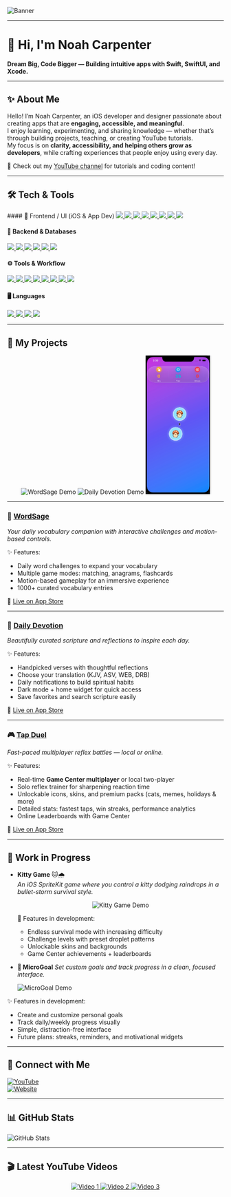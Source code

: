 <!-- ============================= -->
<!--          BANNER SECTION       -->
<!-- ============================= -->

![Banner](https://github.com/NDCSwift/Swift-Projects/blob/main/Screenshot%202025-09-25%20at%201.06.36%E2%80%AFPM.png?raw=true)

---

<!-- ============================= -->
<!--          INTRODUCTION         -->
<!-- ============================= -->

# 👋 Hi, I'm Noah Carpenter  
**Dream Big, Code Bigger — Building intuitive apps with Swift, SwiftUI, and Xcode.**

---

<!-- ============================= -->
<!--             ABOUT ME          -->
<!-- ============================= -->

## ✨ About Me  
Hello! I’m Noah Carpenter, an iOS developer and designer passionate about creating apps that are **engaging, accessible, and meaningful**.  
I enjoy learning, experimenting, and sharing knowledge — whether that’s through building projects, teaching, or creating YouTube tutorials.  
My focus is on **clarity, accessibility, and helping others grow as developers**, while crafting experiences that people enjoy using every day.  

🎥 Check out my [YouTube channel](https://www.youtube.com/@NoahDoesCoding97) for tutorials and coding content!  

---


<!-- ============================= -->
<!--         TECH & TOOLS          -->
<!-- ============================= -->

## 🛠️ Tech & Tools  
<p>
#### 📱 Frontend / UI (iOS & App Dev)
<a href="https://developer.apple.com/xcode/swiftui/">
  <img src="https://img.shields.io/badge/SwiftUI-orange?logo=swift&logoColor=white" />
</a>
<a href="https://developer.apple.com/documentation/uikit">
  <img src="https://img.shields.io/badge/UIKit-0A84FF?logo=apple&logoColor=white" />
</a>
<a href="https://developer.apple.com/xcode/swiftdata/">
  <img src="https://img.shields.io/badge/SwiftData-blue?logo=swift&logoColor=white" />
</a>
<a href="https://developer.apple.com/spritekit/">
  <img src="https://img.shields.io/badge/SpriteKit-FF2D55?logo=apple&logoColor=white" />
</a>
<a href="https://developer.apple.com/gamekit/">
  <img src="https://img.shields.io/badge/GameKit-purple?logo=apple&logoColor=white" />
</a>
<a href="https://developer.apple.com/av-foundation/">
  <img src="https://img.shields.io/badge/AVFoundation-0A84FF?logo=apple&logoColor=white" />
</a>
<a href="https://developer.apple.com/healthkit/">
  <img src="https://img.shields.io/badge/HealthKit-FF3B30?logo=apple&logoColor=white" />
</a>
<a href="https://developer.apple.com/documentation/storekit">
  <img src="https://img.shields.io/badge/StoreKit-5856D6?logo=apple&logoColor=white" />
</a>

#### 💾 Backend & Databases
<a href="https://firebase.google.com/">
  <img src="https://img.shields.io/badge/Firebase-FFCA28?logo=firebase&logoColor=black" />
</a>
<a href="https://flask.palletsprojects.com/">
  <img src="https://img.shields.io/badge/Flask-000000?logo=flask&logoColor=white" />
</a>
<a href="https://www.sqlite.org/">
  <img src="https://img.shields.io/badge/SQLite-003B57?logo=sqlite&logoColor=white" />
</a>
<a href="https://realm.io/">
  <img src="https://img.shields.io/badge/Realm-39477F?logo=realm&logoColor=white" />
</a>
<a href="https://developer.apple.com/icloud/cloudkit/">
  <img src="https://img.shields.io/badge/CloudKit-0A84FF?logo=apple&logoColor=white" />
</a>
<a href="https://developer.apple.com/documentation/coredata">
  <img src="https://img.shields.io/badge/CoreData-FFCC00?logo=apple&logoColor=black" />
</a>

#### ⚙️ Tools & Workflow
<a href="https://developer.apple.com/xcode/">
  <img src="https://img.shields.io/badge/Xcode-1575F9?logo=xcode&logoColor=white" />
</a>
<a href="https://developer.apple.com/xcode-cloud/">
  <img src="https://img.shields.io/badge/Xcode%20Cloud-0A84FF?logo=apple&logoColor=white" />
</a>
<a href="https://developer.apple.com/testflight/">
  <img src="https://img.shields.io/badge/TestFlight-0A84FF?logo=apple&logoColor=white" />
</a>
<a href="https://git-scm.com/">
  <img src="https://img.shields.io/badge/Git-F05032?logo=git&logoColor=white" />
</a>
<a href="https://github.com/">
  <img src="https://img.shields.io/badge/GitHub-181717?logo=github&logoColor=white" />
</a>
<a href="https://code.visualstudio.com/">
  <img src="https://img.shields.io/badge/VS%20Code-007ACC?logo=visualstudiocode&logoColor=white" />
</a>
<a href="https://www.figma.com/">
  <img src="https://img.shields.io/badge/Figma-F24E1E?logo=figma&logoColor=white" />
</a>
<a href="https://www.apple.com/keynote/">
  <img src="https://img.shields.io/badge/Keynote-0066CC?logo=apple&logoColor=white" />
</a>

#### 🖥️ Languages
<a href="https://developer.apple.com/swift/">
  <img src="https://img.shields.io/badge/Swift-FA7343?logo=swift&logoColor=white" />
</a>
<a href="https://learn.microsoft.com/en-us/dotnet/csharp/">
  <img src="https://img.shields.io/badge/C%23-239120?logo=csharp&logoColor=white" />
</a>
<a href="https://www.python.org/">
  <img src="https://img.shields.io/badge/Python-3776AB?logo=python&logoColor=white" />
</a>
<a href="https://unity.com/">
  <img src="https://img.shields.io/badge/Unity-000000?logo=unity&logoColor=white" />
</a>
</p>

---

<!-- ============================= -->
<!--           MY PROJECTS         -->
<!-- ============================= -->

## 🚀 My Projects  

<p align="center">
  <img src="https://github.com/NDCSwift/Swift-Projects/blob/main/docs/screens/WSGif.gif?raw=true" width="150" alt="WordSage Demo"/>
  <img src="https://github.com/NDCSwift/Swift-Projects/blob/main/docs/screens/DDGif.gif?raw=true" width="150" alt="Daily Devotion Demo"/>
  <img src="https://github.com/NDCSwift/Swift-Projects/blob/main/docs/screens/TDGif.gif?raw=true" width="150" alt="Tap Duel Demo"/>
</p>

---

### 📘 [WordSage](https://apps.apple.com/ca/app/wordsage/id6683296823)  
_Your daily vocabulary companion with interactive challenges and motion-based controls._  

✨ Features:  
- Daily word challenges to expand your vocabulary  
- Multiple game modes: matching, anagrams, flashcards  
- Motion-based gameplay for an immersive experience  
- 1000+ curated vocabulary entries  

🔗 [Live on App Store](https://apps.apple.com/ca/app/wordsage/id6683296823)  

---

### 📖 [Daily Devotion](https://apps.apple.com/ca/app/daily-devotions/id6744182819)  
_Beautifully curated scripture and reflections to inspire each day._  

✨ Features:  
- Handpicked verses with thoughtful reflections  
- Choose your translation (KJV, ASV, WEB, DRB)  
- Daily notifications to build spiritual habits  
- Dark mode + home widget for quick access  
- Save favorites and search scripture easily  

🔗 [Live on App Store](https://apps.apple.com/ca/app/daily-devotions/id6744182819)  

---

### 🎮 [Tap Duel](https://apps.apple.com/us/app/tap-duel/id6746076055)  
_Fast-paced multiplayer reflex battles — local or online._  

✨ Features:  
- Real-time **Game Center multiplayer** or local two-player  
- Solo reflex trainer for sharpening reaction time  
- Unlockable icons, skins, and premium packs (cats, memes, holidays & more)  
- Detailed stats: fastest taps, win streaks, performance analytics  
- Online Leaderboards with Game Center

🔗 [Live on App Store](https://apps.apple.com/us/app/tap-duel/id6746076055)  

---

<!-- ============================= -->
<!--           WIP PROJECTS        -->
<!-- ============================= -->

## 🧪 Work in Progress  

- **Kitty Game** 🐱🌧️  
  _An iOS SpriteKit game where you control a kitty dodging raindrops in a bullet-storm survival style._  

  <p align="center">
    <img src="https://github.com/NDCSwift/Swift-Projects/blob/main/docs/screens/KittyGameGif.gif?raw=true" width="400" alt="Kitty Game Demo"/>
  </p>

  🚧 Features in development:  
  - Endless survival mode with increasing difficulty  
  - Challenge levels with preset droplet patterns  
  - Unlockable skins and backgrounds  
  - Game Center achievements + leaderboards
 
 - **🎯 MicroGoal** 
_Set custom goals and track progress in a clean, focused interface._  

    <p align="left">
    <img src="https://github.com/NDCSwift/Swift-Projects/blob/main/docs/screens/MGGif.gif?raw=true" width="100" alt="MicroGoal Demo"/>
  </p>

✨ Features in development:  
- Create and customize personal goals  
- Track daily/weekly progress visually  
- Simple, distraction-free interface  
- Future plans: streaks, reminders, and motivational widgets  

---

<!-- ============================= -->
<!--          CONNECT WITH ME      -->
<!-- ============================= -->

## 🤝 Connect with Me  

[![YouTube](https://img.shields.io/badge/YouTube-FF0000?logo=youtube&logoColor=white)](https://www.youtube.com/@NoahDoesCoding97)  
[![Website](https://img.shields.io/badge/Website-000000?logo=About.me&logoColor=white)](https://ndcswift.github.io/Swift-Projects/)  

---


<!-- ============================= -->
<!--           GITHUB STATS        -->
<!-- ============================= -->

## 📊 GitHub Stats  

![GitHub Stats](https://github-readme-stats.vercel.app/api?username=NDCSwift&show_icons=true&theme=tokyonight)

---

<!-- ============================= -->
<!--         YOUTUBE LATEST        -->
<!-- ============================= -->

## 🎬 Latest YouTube Videos  

<div align="center">

<a href="https://youtu.be/2Q-iM1MXIbs">
  <img src="https://img.youtube.com/vi/2Q-iM1MXIbs/0.jpg" width="30%" alt="Video 1"/>
</a>
<a href="https://youtu.be/jANfmTbiDLc">
  <img src="https://img.youtube.com/vi/jANfmTbiDLc/0.jpg" width="30%" alt="Video 2"/>
</a>
<a href="https://youtu.be/1UM8AyFGO_c">
  <img src="https://img.youtube.com/vi/1UM8AyFGO_c/0.jpg" width="30%" alt="Video 3"/>
</a>

</div>
